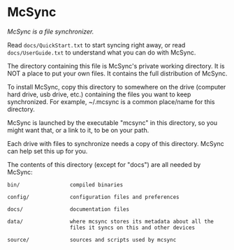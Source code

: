 # McSync

*McSync is a file synchronizer.*

Read `docs/QuickStart.txt` to start syncing right away,
or read `docs/UserGuide.txt` to understand what you can do with McSync.

The directory containing this file is McSync's private working directory.
It is NOT a place to put your own files.
It contains the full distribution of McSync.

To install McSync, copy this directory to somewhere on the drive
(computer hard drive, usb drive, etc.) containing the files you
want to keep synchronized.
For example, ~/.mcsync is a common place/name for this directory.

McSync is launched by the executable "mcsync" in this directory,
so you might want that, or a link to it, to be on your path.

Each drive with files to synchronize needs a copy of this directory.
McSync can help set this up for you.

The contents of this directory (except for "docs") are all needed by McSync:

    bin/                compiled binaries

    config/             configuration files and preferences

    docs/               documentation files

    data/               where mcsync stores its metadata about all the
                        files it syncs on this and other devices

    source/             sources and scripts used by mcsync

